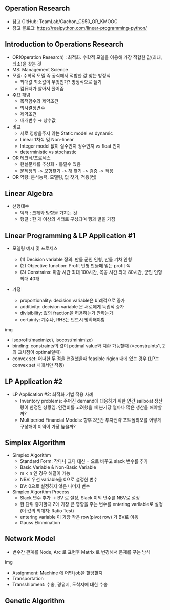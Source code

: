 ## Operation Research
- 참고 GitHub: TeamLab/Gachon_CS50_OR_KMOOC 
- 참고 블로그: https://realpython.com/linear-programming-python/
  
## Introduction to Operations Research
- OR(Operation Research) : 최적화. 수학적 모델을 이용해 가장 적합한 값(최대, 최소)을 찾는 것
- MS: Management Science
- 모델: 수학적 모델 즉 공식에서 적합한 값 찾는 방정식
  - 최대값 최소값이 무엇인가? 방정식으로 풀기
  - 컴퓨터가 알아서 풀어줌
- 주요 개념
  - 목적함수와 제약조건
  - 의사결정변수
  - 제약조건
  - 매개변수 → 상수값
- 비교
  - 서로 영향을주지 않는 Static model vs dynamic
  - Linear 1차식 및 Non-linear
  - Integer model 닶이 실수인지 정수인지 vs float 인지
  - deterministic vs stochastic
- OR 테크닉/프로세스
  - 현실문제를 추상화 - 틀릴수 있음
  - 문제정의 -> 모형찾기 -> 해 찾기 -> 검증 -> 적용
- OR 역량: 분석능력, 모델링, 닶 찾기, 적용(컴)

## Linear Algebra
- 선형대수
  - 벡터 : 크게와 방향을 가지는 것
  - 행렬 : 한 개 이상의 벡터로 구성되며 행과 열을 가짐


## Linear Programming & LP Application #1
- 모델링 예시 및 프로세스
  - (1) Decision variable 정의: 만들 군인 인형, 만들 기차 인형
  - (2) Objective function: Profit 인형 만들때 얻는 profit 식
  - (3) Constrains: 마감 시간 최대 100시간, 목공 시간 최대 80시간, 군인 인형 최대 40개

- 가정
  - proportionality: decision variable은 비례적으로 증가
  - additivity: decision variable 은 서로에게 독립적 증가
  - divisibility: 값의 fraction을 허용하는가 안하는가
  - certainty: 계수나, RHS는 반드시 명확해야함
 
img
- isoprofit(maximize), isocost(minimize)
- binding: constraints의 값이 potimal value와 치환 가능할때 (=constraints1, 2의 교차점이 optimal일때)
- convex set: 어떠한 두 점을 연결했을때 feasible rigion 내에 있는 경우 (LP는 convex set 내에서만 작동)

## LP Application #2
- LP Application #2: 최적화 기법 적용 사례
  - Inventory problems: 주어진 demand에 대응하기 위한 연간 sailboat 생산량이 한정된 상황임. 인건비를 고려했을 때 분기당 얼마나 많은 생산을 해야할까?
  - Multiperiod Financial Models: 향후 3년간 투자전략 포트폴리오를 어떻게 구성해야 이익이 가장 높을까?

##  Simplex Algorithm
- Simplex Algorithm
  - Standard Form: 작다나 크다 대신 = 으로 바꾸고 slack 변수를 추가
  - Basic Variable & Non-Basic Variable
  - m < n 인 경우 해결이 가능
  - NBV: 우선 variable을 0으로 설정한 변수
  - BV: 0으로 설정하지 않은 나머지 변수
- Simplex Algorithm Process
  - Slack 변수 추가 → BV 로 설정, Slack 이외 변수를 NBV로 설정
  - 한 단위 증가할때 Z에 가장 큰 영향을 주는 변수를 entering varilable로 설정 (이 값의 최대치: Ratio Test)
  - entering variable 이 가장 작은 row(pivot row) 가 BV로 이동
  - Gauss Elinmination

## Network Model
- 변수간 관계를 Node, Arc 로 표현후 Matrix 로 변경해서 문제를 푸는 방식

img

- Assignment: Machine 에 어떤 job을 할당할지
- Transportation
- Transshipment: 수송, 경유지, 도착지에 대한 수송

## Genetic Algorithm
